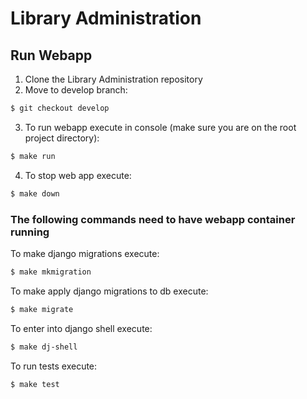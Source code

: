 # Library Administration

## Run Webapp
1. Clone the Library Administration repository
2. Move to develop branch:  
```bash
$ git checkout develop
```
3. To run webapp execute in console (make sure you are on the root project directory):  
```bash
$ make run
```

4. To stop web app execute:
```bash
$ make down
```

### The following commands need to have webapp container running
To make django migrations execute:  
```bash
$ make mkmigration
```

To make apply django migrations to db execute:  
```bash
$ make migrate
```

To enter into django shell execute:  
```bash
$ make dj-shell
```

To run tests execute:  
```bash
$ make test
```